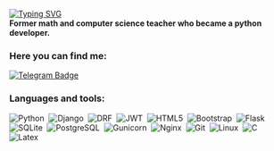 [![Typing SVG](https://readme-typing-svg.herokuapp.com?pause=1000&center=True&color=0088cc&font=Ultra&size=25&lines=Hi+there%2C+I'm+Polina+👋🏻)](https://git.io/typing-svg)  
**Former math and computer science teacher who became a python developer.**

### Here you can find me:

<div>
    <a href="https://t.me/gringo1314">
        <img src="https://img.shields.io/badge/Telegram-0088cc?style=flat&logo=telegram&logoColor=white"
        alt="Telegram Badge"/>
    </a>
</div>

### Languages and tools:
<div>
    <img src="https://img.shields.io/badge/python-3670A0?style=flat&logo=python&logoColor=ffdd54" title="Python" alt="Python"/>&nbsp;
    <img src="https://img.shields.io/badge/django-%23092E20.svg?style=flat&logo=django&logoColor=white" title="Django" alt="Django"/>&nbsp;
    <img src="https://img.shields.io/badge/django-REST-ff1709?style=flat&logo=django&logoColor=white&color=ff1709&labelColor=gray" title="DRF" alt="DRF"/>&nbsp;
    <img src="https://img.shields.io/badge/JWT-black?style=flat&logo=JSON%20web%20tokens" title="JWT" alt="JWT"/>&nbsp;
    <img src="https://img.shields.io/badge/HTML5-%23E34F26.svg?style=flat&logo=html5&logoColor=white" title="HTML5" alt="HTML5"/>&nbsp;
    <img src="https://img.shields.io/badge/Bootstrap-%23563D7C.svg?style=flat&logo=bootstrap&logoColor=white" title="Bootstrap" alt="Bootstrap"/>&nbsp;
    <img src="https://img.shields.io/badge/Flask-%23000.svg?style=flat&logo=flask&logoColor=white" title="Flask" alt="Flask"/>&nbsp;
    <img src="https://img.shields.io/badge/SQLite-%2307405e.svg?style=flat&logo=sqlite&logoColor=white" title="SQLite" alt="SQLite"/>&nbsp;
    <img src="https://img.shields.io/badge/PostgreSQL-%23316192.svg?style=flat&logo=postgresql&logoColor=white" title="PostgreSQL" alt="PostgreSQL"/>&nbsp;
    <img src="https://img.shields.io/badge/gunicorn-%298729.svg?style=flat&logo=gunicorn&logoColor=white" title="Gunicorn" alt="Gunicorn"/>&nbsp;
    <img src="https://img.shields.io/badge/NGINX-%23009639.svg?style=flat&logo=nginx&logoColor=white" title="Nginx" alt="Nginx"/>&nbsp;
    <img src="https://img.shields.io/badge/git-%23F05033.svg?style=flat&logo=git&logoColor=white" title="Git" alt="Git"/>&nbsp;
    <img src="https://img.shields.io/badge/Linux-FCC624?style=flat&logo=linux&logoColor=black" title="Linux" alt="Linux"/>&nbsp;
    <img src="https://img.shields.io/badge/-%2300599C.svg?style=flat&logo=c&logoColor=white" title="C" alt="C"/>&nbsp;
    <img src="https://img.shields.io/badge/LATEX-%23008080.svg?style=flat&logo=latex&logoColor=white" title="Latex" alt="Latex"/>
</div>

<!-- ### My stats:
[![GitHub Streak](http://github-readme-streak-stats.herokuapp.com?user=TIoJIuHa&theme=tokyonight&background=000000)](https://git.io/streak-stats)  
[![Top Langs](https://github-readme-stats-tiojiuha.vercel.app//api/top-langs/?username=TIoJIuHa&layout=compact&theme=tokyonight)](https://github.com/anuraghazra/github-readme-stats) -->
